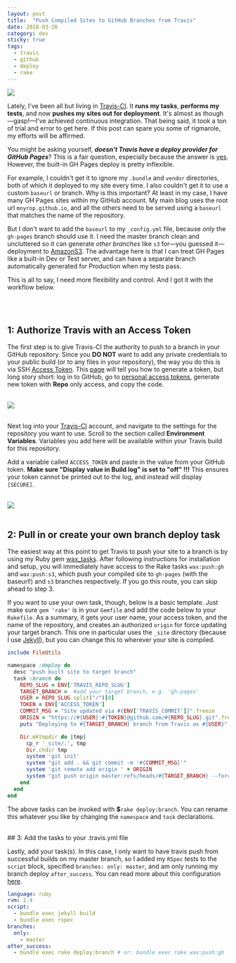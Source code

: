 ```yaml
---
layout: post
title:  "Push Compiled Sites to GitHub Branches from Travis"
date: 2018-03-26
category: dev
sticky: true
tags:
  - travis
  - github
  - deploy
  - rake
---
```

<!-- <div style="width:100%;background-color:white;margin:50px 0 50px 0;">
<center><img src="http://cameronmcefee.com/img/work/the-octocat/walk-3.gif" width="250"/></center>
</div> -->

<img src="{{ site.baseurl }}/images/explore-octocat.png"/>

Lately, I've been all but living in [Travis-CI](https://travis-ci.com/). It **runs my tasks**, **performs my tests**, and now **pushes my sites out for deployment**. It's almost as though—gasp!—I've achieved continuous integration. That being said, it took a ton of trial and error to get here. If this post can spare you some of rigmarole, my efforts will be affirmed.

You might be asking yourself, ___doesn't Travis have a deploy provider for GitHub Pages___? This is a fair question, especially because the answer is [yes](https://docs.travis-ci.com/user/deployment/pages/). However, the built-in GH Pages deploy is pretty inflexible.

For example, I couldn't get it to ignore my `.bundle` and `vendor` directories, both of which it deployed to my site every time. I also couldn't get it to use a custom `baseurl` or branch. Why is this important? At least in my case, I have many GH Pages sites within my GitHub account. My main blog uses the root url `mnyrop.github.io`, and all the others need to be served using a `baseurl` that matches the name of the repository.

But I don't want to add the `baseurl` to my `_config.yml` file, because *only* the `gh-pages` branch should use it. I need the master branch clean and uncluttered so it can generate *other branches* like `s3` for—you guessed it—deployment to [AmazonS3](https://aws.amazon.com/s3/). The advantage here is that I can treat GH Pages like a built-in Dev or Test server, and can have a separate branch automatically generated for Production when my tests pass.

This is all to say, I need more flexibility and control. And I got it with the workflow below.


<br><br>
## 1: Authorize Travis with an Access Token

The first step is to give Travis-CI the authority to push to a branch in your GitHub repository. Since you **DO NOT** want to add any private credentials to your public build (or to any files in your repository), the way you do this is via SSH [Access Token](https://help.github.com/articles/creating-a-personal-access-token-for-the-command-line/). This [page](https://help.github.com/articles/creating-a-personal-access-token-for-the-command-line/) will tell you how to generate a token, but long story short: log in to GitHub, go to [personal access tokens](https://github.com/settings/tokens), generate new token with **Repo** only access, and copy the code.

<br><img src="https://help.github.com/assets/images/help/settings/personal_access_tokens.png"/><br><br>

Next log into your [Travis-CI](https://travis-ci.com/) account, and navigate to the settings for the repository you want to use. Scroll to the section called **Environment Variables**. Variables you add here will be available within your Travis build for this repository.

Add a variable called `ACCESS_TOKEN` and paste in the value from your GitHub token. **Make sure "Display value in Build log" is set to "off" !!!** This ensures your token cannot be printed out to the log, and instead will display `[SECURE]`.

<br><img src="{{ site.baseurl }}/images/access_token.png"/><br><br>


## 2: Pull in or create your own branch deploy task

The easiest way at this point to get Travis to push your site to a branch is by using my Ruby gem [wax_tasks](https://github.com/mnyrop/wax_tasks/). After following instructions for installation and setup, you will immediately have access to the Rake tasks `wax:push:gh` and `wax:push:s3`, which push your compiled site to `gh-pages` (with the baseurl!) and `s3` branches respectively. If you go this route, you can skip ahead to step 3.

If you want to use your own task, though, below is a basic template. Just make sure `gem 'rake'` is in your `Gemfile` and add the code below to your `Rakefile`. As a summary, it gets your user name, your access token, and the name of the repository, and creates an authorized `origin` for force updating your target branch. This one in particular uses the `_site` directory (because I use [Jekyll](http://jekyllrb.com)), but you can change this to wherever your site is compiled.


```ruby
include FileUtils

namespace :deploy do
  desc "push built site to target branch"
  task :branch do
    REPO_SLUG = ENV['TRAVIS_REPO_SLUG']
    TARGET_BRANCH =  #add your target branch, e.g. 'gh-pages'
    USER = REPO_SLUG.split("/")[0]
    TOKEN = ENV['ACCESS_TOKEN']
    COMMIT_MSG = "Site updated via #{ENV['TRAVIS_COMMIT']}".freeze
    ORIGIN = "https://#{USER}:#{TOKEN}@github.com/#{REPO_SLUG}.git".freeze
    puts "Deploying to #{TARGET_BRANCH} branch from Travis as #{USER}"

    Dir.mktmpdir do |tmp|
      cp_r '_site/.', tmp
      Dir.chdir tmp
      system 'git init'
      system "git add . && git commit -m '#{COMMIT_MSG}'"
      system 'git remote add origin ' + ORIGIN
      system "git push origin master:refs/heads/#{TARGET_BRANCH} --force"
    end
  end
end
```

The above tasks can be invoked with __$__`rake deploy:branch`. You can rename this whatever you like by changing the `namespace` and `task` declarations.

<br>
## 3: Add the tasks to your .travis.yml file

Lastly, add your task(s). In this case, I only want to have travis push from successful builds on my master branch, so I added my `RSpec` tests to the `script` block, specified `branches: only: master`, and am only running my branch deploy `after_success`. You can read more about this configuration [here](https://docs.travis-ci.com/user/customizing-the-build/).

```yml
language: ruby
rvm: 2.4
script:
  - bundle exec jekyll build
  - bundle exec rspec
branches:
  only:
    - master
after_success:
  - bundle exec rake deploy:branch # or: bundle exec rake wax:push:gh
```
